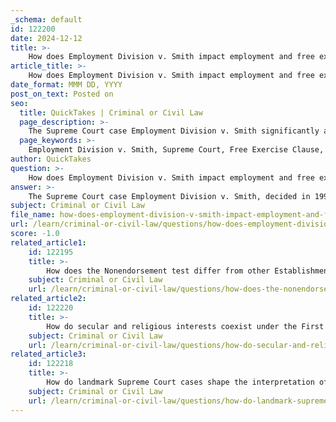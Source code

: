 ```yaml
---
_schema: default
id: 122200
date: 2024-12-12
title: >-
    How does Employment Division v. Smith impact employment and free exercise rights?
article_title: >-
    How does Employment Division v. Smith impact employment and free exercise rights?
date_format: MMM DD, YYYY
post_on_text: Posted on
seo:
  title: QuickTakes | Criminal or Civil Law
  page_description: >-
    The Supreme Court case Employment Division v. Smith significantly altered the legal framework of the Free Exercise Clause, limiting free exercise rights in employment by allowing generally applicable laws to override individual religious practices without a compelling justification.
  page_keywords: >-
    Employment Division v. Smith, Supreme Court, Free Exercise Clause, First Amendment, Native American Church, peyote, unemployment benefits, religious practices, generally applicable laws, legal precedent, religious discrimination, employment rights, religious freedom, neutral laws, compelling interest, legal implications
author: QuickTakes
question: >-
    How does Employment Division v. Smith impact employment and free exercise rights?
answer: >-
    The Supreme Court case Employment Division v. Smith, decided in 1990, significantly impacted employment and free exercise rights by altering the legal landscape regarding the Free Exercise Clause of the First Amendment. The case involved two members of the Native American Church who were denied unemployment benefits after being fired for using peyote, a substance illegal under Oregon law, during a religious ceremony.\n\nThe Court ruled that generally applicable laws that do not specifically target religious practices do not violate the Free Exercise Clause. This decision marked a departure from the previous standard, which required the government to demonstrate a compelling interest when a law substantially burdened religious practices. The ruling effectively stated that individuals could not use their religious beliefs as a justification to bypass neutral laws that apply to everyone, regardless of their religious affiliation.\n\nAs a result, Employment Division v. Smith has had profound implications for employment rights and religious freedom. It has made it more challenging for individuals to claim exemptions from generally applicable laws based on religious beliefs, particularly in employment contexts. This ruling has led to concerns about the potential for religious discrimination, as individuals may find themselves unable to practice their faith freely without facing employment repercussions or legal penalties.\n\nIn summary, Employment Division v. Smith established that the government could enforce neutral laws that may inadvertently affect religious practices, thereby limiting the scope of free exercise rights in the context of employment and other areas of public life.
subject: Criminal or Civil Law
file_name: how-does-employment-division-v-smith-impact-employment-and-free-exercise-rights.md
url: /learn/criminal-or-civil-law/questions/how-does-employment-division-v-smith-impact-employment-and-free-exercise-rights
score: -1.0
related_article1:
    id: 122195
    title: >-
        How does the Nonendorsement test differ from other Establishment tests?
    subject: Criminal or Civil Law
    url: /learn/criminal-or-civil-law/questions/how-does-the-nonendorsement-test-differ-from-other-establishment-tests
related_article2:
    id: 122220
    title: >-
        How do secular and religious interests coexist under the First Amendment?
    subject: Criminal or Civil Law
    url: /learn/criminal-or-civil-law/questions/how-do-secular-and-religious-interests-coexist-under-the-first-amendment
related_article3:
    id: 122218
    title: >-
        How do landmark Supreme Court cases shape the interpretation of the First Amendment?
    subject: Criminal or Civil Law
    url: /learn/criminal-or-civil-law/questions/how-do-landmark-supreme-court-cases-shape-the-interpretation-of-the-first-amendment
---
```


&nbsp;
